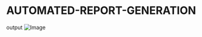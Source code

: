 # AUTOMATED-REPORT-GENERATION
output
![Image](https://github.com/user-attachments/assets/458c81ed-2fb8-4a84-a506-70d3fc2b3bcb)
